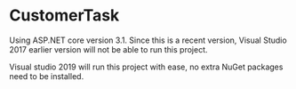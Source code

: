 # CustomerTask

Using ASP.NET core version 3.1. Since this is a recent version, Visual Studio 2017 earlier version will not be able to run this project.

Visual studio 2019 will run this project with ease, no extra NuGet packages need to be installed.
